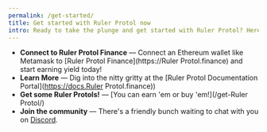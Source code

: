 ```yaml
---
permalink: /get-started/
title: Get started with Ruler Protol now
intro: Ready to take the plunge and get started with Ruler Protol? Here are some next steps...
---
```


- **Connect to Ruler Protol Finance** — Connect an Ethereum wallet like Metamask to [Ruler Protol Finance](https://Ruler Protol.finance) and start earning yield today!
- **Learn More** — Dig into the nitty gritty at the [Ruler Protol Documentation Portal](https://docs.Ruler Protol.finance))
- **Get some Ruler Protols!** — [You can earn 'em or buy 'em!](/get-Ruler Protol/)
- **Join the community** — There's a friendly bunch waiting to chat with you on [Discord](http://discord.gg/gR85hmC).
